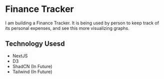 # Finance Tracker

I am building a Finance Tracker. It is being used by person to keep track of its personal expenses, and see this more visualizing graphs.

## Technology Usesd

- NextJS
- D3
- ShadCN (In Future)
- Tailwind (In Future)
